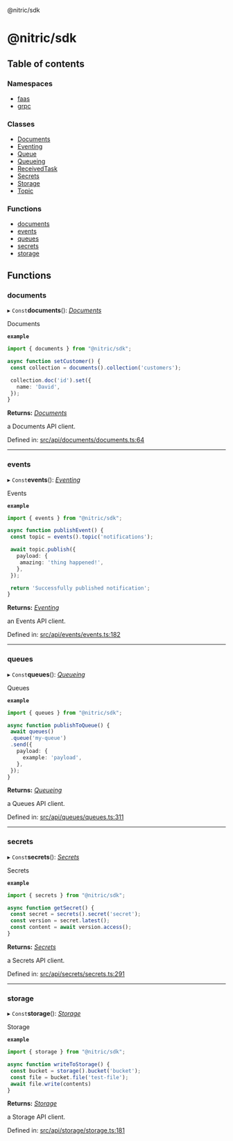 @nitric/sdk

# @nitric/sdk

## Table of contents

### Namespaces

- [faas](modules/faas.md)
- [grpc](modules/grpc.md)

### Classes

- [Documents](classes/documents.md)
- [Eventing](classes/eventing.md)
- [Queue](classes/queue.md)
- [Queueing](classes/queueing.md)
- [ReceivedTask](classes/receivedtask.md)
- [Secrets](classes/secrets.md)
- [Storage](classes/storage.md)
- [Topic](classes/topic.md)

### Functions

- [documents](README.md#documents)
- [events](README.md#events)
- [queues](README.md#queues)
- [secrets](README.md#secrets)
- [storage](README.md#storage)

## Functions

### documents

▸ `Const`**documents**(): [*Documents*](classes/documents.md)

Documents

**`example`** 
```typescript
import { documents } from "@nitric/sdk";

async function setCustomer() {
 const collection = documents().collection('customers');

 collection.doc('id').set({
   name: 'David',
 });
}
```

**Returns:** [*Documents*](classes/documents.md)

a Documents API client.

Defined in: [src/api/documents/documents.ts:64](https://github.com/nitrictech/node-sdk/blob/a8ad825/src/api/documents/documents.ts#L64)

___

### events

▸ `Const`**events**(): [*Eventing*](classes/eventing.md)

Events

**`example`** 
```typescript
import { events } from "@nitric/sdk";

async function publishEvent() {
 const topic = events().topic('notifications');

 await topic.publish({
   payload: {
    amazing: 'thing happened!',
   },
 });

 return 'Successfully published notification';
}
```

**Returns:** [*Eventing*](classes/eventing.md)

an Events API client.

Defined in: [src/api/events/events.ts:182](https://github.com/nitrictech/node-sdk/blob/a8ad825/src/api/events/events.ts#L182)

___

### queues

▸ `Const`**queues**(): [*Queueing*](classes/queueing.md)

Queues

**`example`** 
```typescript
import { queues } from "@nitric/sdk";

async function publishToQueue() {
 await queues()
 .queue('my-queue')
 .send({
   payload: {
     example: 'payload',
   },
 });
}
```

**Returns:** [*Queueing*](classes/queueing.md)

a Queues API client.

Defined in: [src/api/queues/queues.ts:311](https://github.com/nitrictech/node-sdk/blob/a8ad825/src/api/queues/queues.ts#L311)

___

### secrets

▸ `Const`**secrets**(): [*Secrets*](classes/secrets.md)

Secrets

**`example`** 
```typescript
import { secrets } from "@nitric/sdk";

async function getSecret() {
 const secret = secrets().secret('secret');
 const version = secret.latest();
 const content = await version.access();
}
```

**Returns:** [*Secrets*](classes/secrets.md)

a Secrets API client.

Defined in: [src/api/secrets/secrets.ts:291](https://github.com/nitrictech/node-sdk/blob/a8ad825/src/api/secrets/secrets.ts#L291)

___

### storage

▸ `Const`**storage**(): [*Storage*](classes/storage.md)

Storage

**`example`** 
```typescript
import { storage } from "@nitric/sdk";

async function writeToStorage() {
 const bucket = storage().bucket('bucket');
 const file = bucket.file('test-file');
 await file.write(contents)
}
```

**Returns:** [*Storage*](classes/storage.md)

a Storage API client.

Defined in: [src/api/storage/storage.ts:181](https://github.com/nitrictech/node-sdk/blob/a8ad825/src/api/storage/storage.ts#L181)
